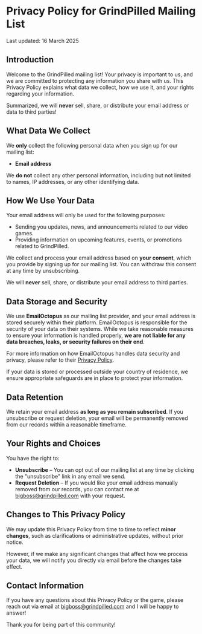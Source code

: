 # Privacy Policy for GrindPilled Mailing List
Last updated: 16 March 2025

## Introduction

Welcome to the GrindPilled mailing list! Your privacy is important to us, and we are committed to protecting any information you share with us. This Privacy Policy explains what data we collect, how we use it, and your rights regarding your information.

Summarized, we will **never** sell, share, or distribute your email address or data to third parties!  

## What Data We Collect

We **only** collect the following personal data when you sign up for our mailing list:

- **Email address**  

We **do not** collect any other personal information, including but not limited to names, IP addresses, or any other identifying data.  

## How We Use Your Data

Your email address will only be used for the following purposes:  

- Sending you updates, news, and announcements related to our video games.  
- Providing information on upcoming features, events, or promotions related to GrindPilled.  

We collect and process your email address based on **your consent**, which you provide by signing up for our mailing list. You can withdraw this consent at any time by unsubscribing.  

We will **never** sell, share, or distribute your email address to third parties.  

## Data Storage and Security  

We use **EmailOctopus** as our mailing list provider, and your email address is stored securely within their platform. EmailOctopus is responsible for the security of your data on their systems. While we take reasonable measures to ensure your information is handled properly, **we are not liable for any data breaches, leaks, or security failures on their end**.  

For more information on how EmailOctopus handles data security and privacy, please refer to their [Privacy Policy](https://emailoctopus.com/legal/privacy).  

If your data is stored or processed outside your country of residence, we ensure appropriate safeguards are in place to protect your information.  

## Data Retention  

We retain your email address **as long as you remain subscribed**. If you unsubscribe or request deletion, your email will be permanently removed from our records within a reasonable timeframe.  

## Your Rights and Choices  

You have the right to:  

- **Unsubscribe** – You can opt out of our mailing list at any time by clicking the "unsubscribe" link in any email we send.  
- **Request Deletion** – If you would like your email address manually removed from our records, you can contact me at bigboss@grindpilled.com with your request.

## Changes to This Privacy Policy  

We may update this Privacy Policy from time to time to reflect **minor changes**, such as clarifications or administrative updates, without prior notice.  

However, if we make any significant changes that affect how we process your data, we will notify you directly via email before the changes take effect.  

## Contact Information  

If you have any questions about this Privacy Policy or the game, please reach out via email at bigboss@grindpilled.com and I will be happy to answer!

Thank you for being part of this community!
